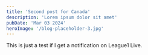 ```yaml
---
title: 'Second post for Canada'
description: 'Lorem ipsum dolor sit amet'
pubDate: 'Mar 03 2024'
heroImage: '/blog-placeholder-3.jpg'
---
```


This is just a test if I get a notification on League1 Live.
